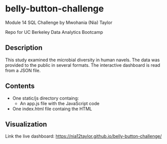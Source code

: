 # belly-button-challenge
Module 14 SQL Challenge by Mwohania (Nia) Taylor

Repo for UC Berkeley Data Analytics Bootcamp
## Description
This study examined the microbial diversity in human navels. The data was provided to the public in several formats. The interactive dashboard is read from a JSON file.
## Contents
- One static/js directory containg:
  - An app.js file with the JavaScript code
- One index.html file containg the HTML
## Visualization
Link the live dashboard: https://nia12taylor.github.io/belly-button-challenge/
